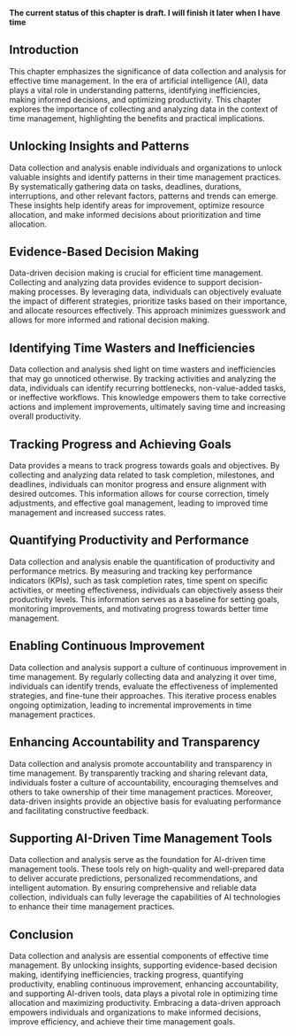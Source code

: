 **The current status of this chapter is draft. I will finish it later when I have time**

Introduction
------------

This chapter emphasizes the significance of data collection and analysis for effective time management. In the era of artificial intelligence (AI), data plays a vital role in understanding patterns, identifying inefficiencies, making informed decisions, and optimizing productivity. This chapter explores the importance of collecting and analyzing data in the context of time management, highlighting the benefits and practical implications.

Unlocking Insights and Patterns
-------------------------------

Data collection and analysis enable individuals and organizations to unlock valuable insights and identify patterns in their time management practices. By systematically gathering data on tasks, deadlines, durations, interruptions, and other relevant factors, patterns and trends can emerge. These insights help identify areas for improvement, optimize resource allocation, and make informed decisions about prioritization and time allocation.

Evidence-Based Decision Making
------------------------------

Data-driven decision making is crucial for efficient time management. Collecting and analyzing data provides evidence to support decision-making processes. By leveraging data, individuals can objectively evaluate the impact of different strategies, prioritize tasks based on their importance, and allocate resources effectively. This approach minimizes guesswork and allows for more informed and rational decision making.

Identifying Time Wasters and Inefficiencies
-------------------------------------------

Data collection and analysis shed light on time wasters and inefficiencies that may go unnoticed otherwise. By tracking activities and analyzing the data, individuals can identify recurring bottlenecks, non-value-added tasks, or ineffective workflows. This knowledge empowers them to take corrective actions and implement improvements, ultimately saving time and increasing overall productivity.

Tracking Progress and Achieving Goals
-------------------------------------

Data provides a means to track progress towards goals and objectives. By collecting and analyzing data related to task completion, milestones, and deadlines, individuals can monitor progress and ensure alignment with desired outcomes. This information allows for course correction, timely adjustments, and effective goal management, leading to improved time management and increased success rates.

Quantifying Productivity and Performance
----------------------------------------

Data collection and analysis enable the quantification of productivity and performance metrics. By measuring and tracking key performance indicators (KPIs), such as task completion rates, time spent on specific activities, or meeting effectiveness, individuals can objectively assess their productivity levels. This information serves as a baseline for setting goals, monitoring improvements, and motivating progress towards better time management.

Enabling Continuous Improvement
-------------------------------

Data collection and analysis support a culture of continuous improvement in time management. By regularly collecting data and analyzing it over time, individuals can identify trends, evaluate the effectiveness of implemented strategies, and fine-tune their approaches. This iterative process enables ongoing optimization, leading to incremental improvements in time management practices.

Enhancing Accountability and Transparency
-----------------------------------------

Data collection and analysis promote accountability and transparency in time management. By transparently tracking and sharing relevant data, individuals foster a culture of accountability, encouraging themselves and others to take ownership of their time management practices. Moreover, data-driven insights provide an objective basis for evaluating performance and facilitating constructive feedback.

Supporting AI-Driven Time Management Tools
------------------------------------------

Data collection and analysis serve as the foundation for AI-driven time management tools. These tools rely on high-quality and well-prepared data to deliver accurate predictions, personalized recommendations, and intelligent automation. By ensuring comprehensive and reliable data collection, individuals can fully leverage the capabilities of AI technologies to enhance their time management practices.

Conclusion
----------

Data collection and analysis are essential components of effective time management. By unlocking insights, supporting evidence-based decision making, identifying inefficiencies, tracking progress, quantifying productivity, enabling continuous improvement, enhancing accountability, and supporting AI-driven tools, data plays a pivotal role in optimizing time allocation and maximizing productivity. Embracing a data-driven approach empowers individuals and organizations to make informed decisions, improve efficiency, and achieve their time management goals.
